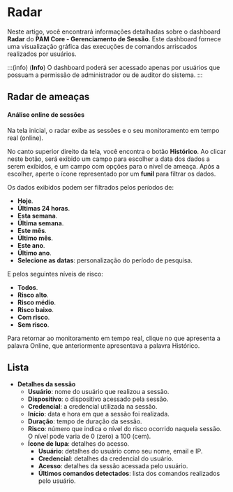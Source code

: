 # Radar

Neste artigo, você encontrará informações detalhadas sobre o dashboard **Radar** do **PAM Core - Gerenciamento de Sessão**. Este dashboard fornece uma visualização gráfica das execuções de comandos arriscados realizados por usuários.

:::(info) (**Info**)
O dashboard poderá ser acessado apenas por usuários que possuam a permissão de administrador ou de auditor do sistema.
:::

## Radar de ameaças
#### Análise online de sessões
Na tela inicial, o radar exibe as sessões e o seu monitoramento em tempo real (online).

No canto superior direito da tela, você encontra o botão **Histórico**. Ao clicar neste botão, será exibido um campo para escolher a data dos dados a serem exibidos, e um  campo com opções para o nível de ameaça. Após a escolher, aperte o ícone representado por um **funil** para filtrar os dados.

Os dados exibidos podem ser filtrados pelos períodos de:

* **Hoje**.
* **Últimas 24 horas**.
* **Esta semana**.
* **Última semana**.
* **Este mês**.
* **Último mês**.
* **Este ano**.
* **Último ano**.
* **Selecione as datas**: personalização do período de pesquisa.

E pelos seguintes níveis de risco:

* **Todos**.
* **Risco alto**.
* **Risco médio**.
* **Risco baixo**.
* **Com risco**.
* **Sem risco**.

Para retornar ao monitoramento em tempo real, clique no que apresenta a palavra Online, que anteriormente apresentava a palavra Histórico.

## Lista

* **Detalhes da sessão**
    * **Usuário**: nome do usuário que realizou a sessão.
    * **Dispositivo**: o dispositivo acessado pela sessão.
    * **Credencial**: a credencial utilizada na sessão.
    * **Início**: data e hora em que a sessão foi realizada.
    * **Duração**: tempo de duração da sessão.
    * **Risco**: número que indica o nível do risco ocorrido naquela sessão. O nível pode varia de 0 (zero) a 100 (cem).
    * **Ícone de lupa**: detalhes do acesso.
        * **Usuário**: detalhes do usuário como seu nome, email e IP.
        * **Credencial**: detalhes da credencial do usuário.
        * **Acesso**: detalhes da sessão acessada pelo usuário.
        * **Últimos comandos detectados**: lista dos comandos realizados pelo usuário.